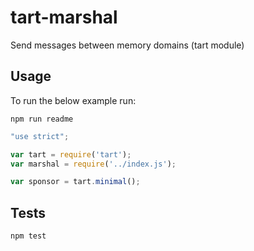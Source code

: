tart-marshal
============

Send messages between memory domains (tart module)

## Usage

To run the below example run:

    npm run readme

```javascript
"use strict";

var tart = require('tart');
var marshal = require('../index.js');

var sponsor = tart.minimal();

```

## Tests

    npm test